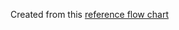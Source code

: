 Created from this [reference flow chart](https://whimsical.com/new-relic-track-webpack-stats-9L1k1AeJfFhFDLg3wufkQZ)